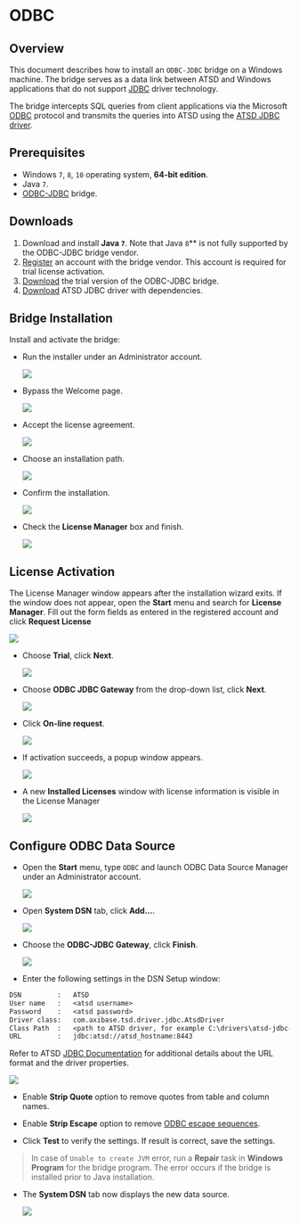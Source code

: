 # ODBC

## Overview

This document describes how to install an `ODBC-JDBC` bridge on a Windows machine. The bridge serves as a data link between ATSD and Windows applications that do not support [JDBC](https://docs.oracle.com/javase/tutorial/jdbc/overview/) driver technology.

The bridge intercepts SQL queries from client applications via the Microsoft [ODBC](https://docs.microsoft.com/en-us/sql/odbc/microsoft-open-database-connectivity-odbc) protocol and transmits the queries into ATSD using the [ATSD JDBC driver](https://github.com/axibase/atsd-jdbc).

## Prerequisites

* Windows `7`, `8`, `10` operating system, **64-bit edition**.
* Java `7`.
* [ODBC-JDBC](https://www.easysoft.com/products/data_access/odbc_jdbc_gateway/#section=tab-1) bridge.

## Downloads

1. Download and install **Java `7`**. Note that Java `8`** is not fully supported by the ODBC-JDBC bridge vendor.
2. [Register](https://www.easysoft.com/cgi-bin/account/register.cgi) an account with the bridge vendor. This account is required for trial license activation.
3. [Download](https://www.easysoft.com/products/data_access/odbc_jdbc_gateway/#section=tab-1) the trial version of the ODBC-JDBC bridge.
4. [Download](https://github.com/axibase/atsd-jdbc/releases) ATSD JDBC driver with dependencies.

## Bridge Installation

Install and activate the bridge:

* Run the installer under an Administrator account.

  ![](./images/easysoft_install_0.png)

* Bypass the Welcome page.

  ![](./images/easysoft_install_1.png)

* Accept the license agreement.

  ![](./images/easysoft_install_2.png)

* Choose an installation path.

  ![](./images/easysoft_install_3.png)

* Confirm the installation.

  ![](./images/easysoft_install_4.png)

* Check the **License Manager** box and finish.

  ![](./images/easysoft_install_5.png)

## License Activation

The License Manager window appears after the installation wizard exits. If the window does not appear, open the **Start** menu and search for **License Manager**. Fill out the form fields as entered in the registered account and click **Request License**

  ![](./images/easysoft_activate_1.png)

* Choose **Trial**, click **Next**.

  ![](./images/easysoft_activate_2.png)

* Choose **ODBC JDBC Gateway** from the drop-down list, click **Next**.

  ![](./images/easysoft_activate_3.png)

* Click **On-line request**.

  ![](./images/easysoft_activate_4.png)

* If activation succeeds, a popup window appears.

  ![](./images/easysoft_activate_5.png)

* A new **Installed Licenses** window with license information is visible in the License Manager

  ![](./images/easysoft_activate_6.png)

## Configure ODBC Data Source

* Open the **Start** menu, type `ODBC` and launch ODBC Data Source Manager under an Administrator account.

  ![](./images/ODBC_1.png)

* Open **System DSN** tab, click **Add...**.

  ![](./images/ODBC_2.png)

* Choose the **ODBC-JDBC Gateway**, click **Finish**.

  ![](./images/ODBC_3.png)

* Enter the following settings in the DSN Setup window:

```txt
DSN         :   ATSD
User name   :   <atsd username>
Password    :   <atsd password>
Driver class:   com.axibase.tsd.driver.jdbc.AtsdDriver
Class Path  :   <path to ATSD driver, for example C:\drivers\atsd-jdbc-1.3.2-DEPS.jar>
URL         :   jdbc:atsd://atsd_hostname:8443
```

Refer to ATSD [JDBC Documentation](https://github.com/axibase/atsd-jdbc#jdbc-connection-properties-supported-by-driver)  for additional details about the URL format and the driver properties.

 ![](./images/ODBC_conf.png)

* Enable **Strip Quote** option to remove quotes from table and column names.

* Enable **Strip Escape** option to remove [ODBC escape sequences](https://docs.microsoft.com/en-us/sql/odbc/reference/appendixes/odbc-escape-sequences).

* Click **Test** to verify the settings. If result is correct, save the settings.

> In case of `Unable to create JVM` error, run a **Repair** task in **Windows Program** for the bridge program. The error occurs if the bridge is installed prior to Java installation.

* The **System DSN** tab now displays the new data source.

  ![](./images/ODBC_5.png)
